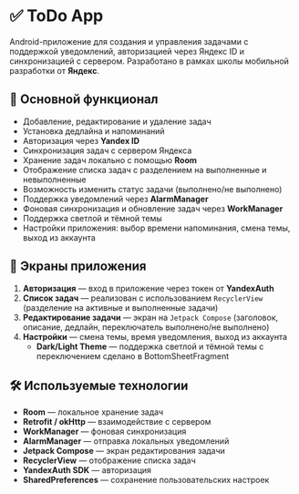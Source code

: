 # ✅ ToDo App

Android-приложение для создания и управления задачами с поддержкой уведомлений, авторизацией через Яндекс ID и синхронизацией с сервером. Разработано в рамках школы мобильной разработки от **Яндекс**.

## 📱 Основной функционал

- Добавление, редактирование и удаление задач
- Установка дедлайна и напоминаний
- Авторизация через **Yandex ID**
- Синхронизация задач с сервером Яндекса
- Хранение задач локально с помощью **Room**
- Отображение списка задач с разделением на выполненные и невыполненные
- Возможность изменить статус задачи (выполнено/не выполнено)
- Поддержка уведомлений через **AlarmManager**
- Фоновая синхронизация и обновление задач через **WorkManager**
- Поддержка светлой и тёмной темы
- Настройки приложения: выбор времени напоминания, смена темы, выход из аккаунта

## 🔧 Экраны приложения

1. **Авторизация** — вход в приложение через токен от **YandexAuth**
2. **Список задач** — реализован с использованием `RecyclerView` (разделение на активные и выполненные задачи)
3. **Редактирование задачи** — экран на `Jetpack Compose` (заголовок, описание, дедлайн, переключатель выполнено/не выполнено)
4. **Настройки** — смена темы, время уведомления, выход из аккаунта
    - **Dark/Light Theme** — поддержка светлой и тёмной темы с переключением сделано в BottomSheetFragment

## 🛠️ Используемые технологии

- **Room** — локальное хранение задач
- **Retrofit / okHttp** — взаимодействие с сервером
- **WorkManager** — фоновая синхронизация
- **AlarmManager** — отправка локальных уведомлений
- **Jetpack Compose** — экран редактирования задачи
- **RecyclerView** — отображение списка задач
- **YandexAuth SDK** — авторизация
- **SharedPreferences** — сохранение пользовательских настроек
